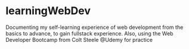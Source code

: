 # learningWebDev
Documenting my self-learning experience of web development from the basics to advance, to gain fullstack experience.
Also, using the Web Developer Bootcamp from Colt Steele @Udemy for practice

